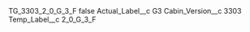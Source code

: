 <?xml version="1.0" encoding="UTF-8"?>
<CustomMetadata xmlns="http://soap.sforce.com/2006/04/metadata" xmlns:xsi="http://www.w3.org/2001/XMLSchema-instance" xmlns:xsd="http://www.w3.org/2001/XMLSchema">
    <label>TG_3303_2_0_G_3_F</label>
    <protected>false</protected>
    <values>
        <field>Actual_Label__c</field>
        <value xsi:type="xsd:string">G3</value>
    </values>
    <values>
        <field>Cabin_Version__c</field>
        <value xsi:type="xsd:string">3303</value>
    </values>
    <values>
        <field>Temp_Label__c</field>
        <value xsi:type="xsd:string">2_0_G_3_F</value>
    </values>
</CustomMetadata>
